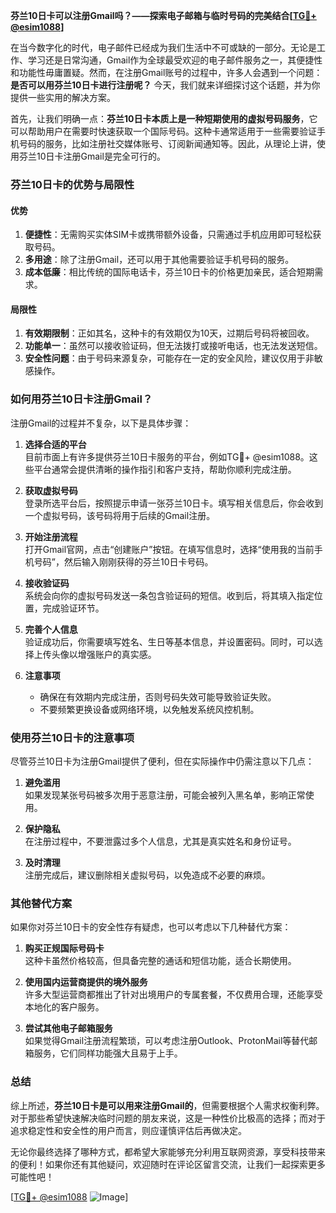 **芬兰10日卡可以注册Gmail吗？——探索电子邮箱与临时号码的完美结合[[TG💪+ @esim1088](https://t.me/s/esim1088)]**

在当今数字化的时代，电子邮件已经成为我们生活中不可或缺的一部分。无论是工作、学习还是日常沟通，Gmail作为全球最受欢迎的电子邮件服务之一，其便捷性和功能性毋庸置疑。然而，在注册Gmail账号的过程中，许多人会遇到一个问题：**是否可以用芬兰10日卡进行注册呢？** 今天，我们就来详细探讨这个话题，并为你提供一些实用的解决方案。

首先，让我们明确一点：**芬兰10日卡本质上是一种短期使用的虚拟号码服务**，它可以帮助用户在需要时快速获取一个国际号码。这种卡通常适用于一些需要验证手机号码的服务，比如注册社交媒体账号、订阅新闻通知等。因此，从理论上讲，使用芬兰10日卡注册Gmail是完全可行的。

### 芬兰10日卡的优势与局限性

#### 优势
1. **便捷性**：无需购买实体SIM卡或携带额外设备，只需通过手机应用即可轻松获取号码。
2. **多用途**：除了注册Gmail，还可以用于其他需要验证手机号码的服务。
3. **成本低廉**：相比传统的国际电话卡，芬兰10日卡的价格更加亲民，适合短期需求。

#### 局限性
1. **有效期限制**：正如其名，这种卡的有效期仅为10天，过期后号码将被回收。
2. **功能单一**：虽然可以接收验证码，但无法拨打或接听电话，也无法发送短信。
3. **安全性问题**：由于号码来源复杂，可能存在一定的安全风险，建议仅用于非敏感操作。

### 如何用芬兰10日卡注册Gmail？

注册Gmail的过程并不复杂，以下是具体步骤：

1. **选择合适的平台**  
   目前市面上有许多提供芬兰10日卡服务的平台，例如TG💪+ @esim1088。这些平台通常会提供清晰的操作指引和客户支持，帮助你顺利完成注册。

2. **获取虚拟号码**  
   登录所选平台后，按照提示申请一张芬兰10日卡。填写相关信息后，你会收到一个虚拟号码，该号码将用于后续的Gmail注册。

3. **开始注册流程**  
   打开Gmail官网，点击“创建账户”按钮。在填写信息时，选择“使用我的当前手机号码”，然后输入刚刚获得的芬兰10日卡号码。

4. **接收验证码**  
   系统会向你的虚拟号码发送一条包含验证码的短信。收到后，将其填入指定位置，完成验证环节。

5. **完善个人信息**  
   验证成功后，你需要填写姓名、生日等基本信息，并设置密码。同时，可以选择上传头像以增强账户的真实感。

6. **注意事项**  
   - 确保在有效期内完成注册，否则号码失效可能导致验证失败。
   - 不要频繁更换设备或网络环境，以免触发系统风控机制。

### 使用芬兰10日卡的注意事项

尽管芬兰10日卡为注册Gmail提供了便利，但在实际操作中仍需注意以下几点：

1. **避免滥用**  
   如果发现某张号码被多次用于恶意注册，可能会被列入黑名单，影响正常使用。
   
2. **保护隐私**  
   在注册过程中，不要泄露过多个人信息，尤其是真实姓名和身份证号。

3. **及时清理**  
   注册完成后，建议删除相关虚拟号码，以免造成不必要的麻烦。

### 其他替代方案

如果你对芬兰10日卡的安全性存有疑虑，也可以考虑以下几种替代方案：

1. **购买正规国际号码卡**  
   这种卡虽然价格较高，但具备完整的通话和短信功能，适合长期使用。

2. **使用国内运营商提供的境外服务**  
   许多大型运营商都推出了针对出境用户的专属套餐，不仅费用合理，还能享受本地化的客户服务。

3. **尝试其他电子邮箱服务**  
   如果觉得Gmail注册流程繁琐，可以考虑注册Outlook、ProtonMail等替代邮箱服务，它们同样功能强大且易于上手。

### 总结

综上所述，**芬兰10日卡是可以用来注册Gmail的**，但需要根据个人需求权衡利弊。对于那些希望快速解决临时问题的朋友来说，这是一种性价比极高的选择；而对于追求稳定性和安全性的用户而言，则应谨慎评估后再做决定。

无论你最终选择了哪种方式，都希望大家能够充分利用互联网资源，享受科技带来的便利！如果你还有其他疑问，欢迎随时在评论区留言交流，让我们一起探索更多可能性吧！

[[TG💪+ @esim1088](https://t.me/s/esim1088) ![Image](https://i.postimg.cc/4NQfJmqS/Snipaste-2025-05-13-00-14-12.png)]